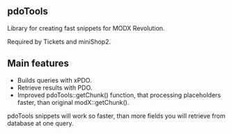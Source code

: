 ## pdoTools

Library for creating fast snippets for MODX Revolution.

Required by Tickets and miniShop2.

## Main features
- Builds queries with xPDO.
- Retrieve results with PDO.
- Improved pdoTools::getChunk() function, that processing placeholders faster, than original modX::getChunk().

pdoTools snippets will work so faster, than more fields you will retrieve from database at one query.
